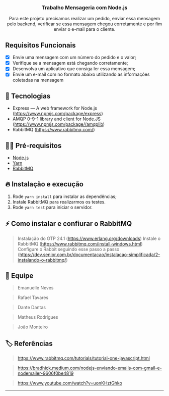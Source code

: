 <h3 align="center">
  Trabalho Mensageria com Node.js
</h3>

<p align="center">Para este projeto precisamos realizar um pedido, enviar essa mensagem pelo backend, verificar se essa mensagem chegou corretamente e por fim enviar o e-mail para o cliente.</p>

## Requisitos Funcionais

- [x] Envie uma mensagem com um número do pedido e o valor;
- [x] Verifique se a mensagem está chegando corretamente;
- [x] Desenvolva um aplicativo que consiga ler essa mensagem;
- [x] Envie um e-mail com no formato abaixo utilizando as informações coletadas na mensagem

## 🚀 Tecnologias

- Express — A web framework for Node.js (https://www.npmjs.com/package/express)
- AMQP 0-9-1 library and client for Node.JS (https://www.npmjs.com/package//amqplib)
- RabbitMQ (https://www.rabbitmq.com/)

## ✋🏻 Pré-requisitos

- [Node.js](https://nodejs.org/en/)
- [Yarn](https://yarnpkg.com/pt-BR/docs/install)
- [RabbitMQ](https://www.rabbitmq.com/)

## 🔥 Instalação e execução

1. Rode `yarn install` para instalar as dependências;
2. Instale RabbitMQ para realizarmos os testes.
3. Rode `yarn test` para iniciar o servidor.

## ⚡️ Como instalar e confiurar o RabbitMQ

> Instalação do OTP 24.1 (https://www.erlang.org/downloads)
> Instale o RabbitMQ (https://www.rabbitmq.com/install-windows.html)
> Configure o Rabbit seguindo esse passo a passo (https://dev.senior.com.br/documentacao/instalacao-simplificada/2-instalando-o-rabbitmq/)

## 👋 Equipe

> Emanuelle Neves

> Rafael Tavares

> Dante Dantas

> Matheus Rodrigues

> João Monteiro

## 🏷️ Referências

> https://www.rabbitmq.com/tutorials/tutorial-one-javascript.html

> https://bradhick.medium.com/nodejs-enviando-emails-com-gmail-e-nodemailer-9606f0be4819

> https://www.youtube.com/watch?v=uonKHztGhko

---
